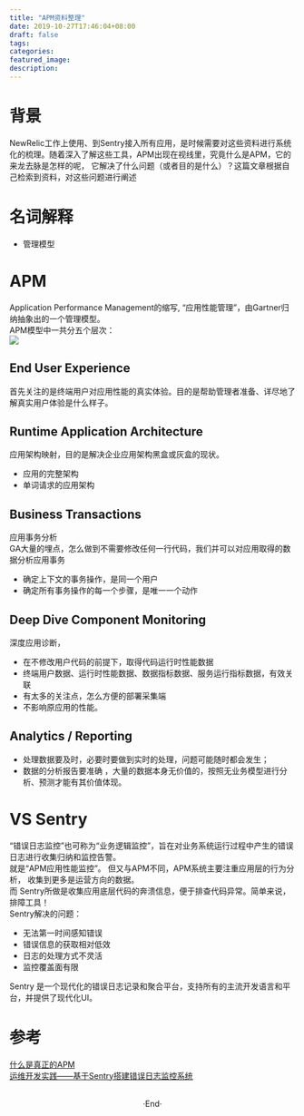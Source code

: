 ```yaml
---
title: "APM资料整理"
date: 2019-10-27T17:46:04+08:00
draft: false
tags: 
categories: 
featured_image: 
description: 
---
```

# 背景
NewRelic工作上使用、到Sentry接入所有应用，是时候需要对这些资料进行系统化的梳理。随着深入了解这些工具，APM出现在视线里，究竟什么是APM，它的来龙去脉是怎样的呢， 它解决了什么问题（或者目的是什么）？这篇文章根据自己检索到资料，对这些问题进行阐述   
# 名词解释 

- 管理模型

# APM 
Application Performance Management的缩写, “应用性能管理”，由Gartner归纳抽象出的一个管理模型。   
APM模型中一共分五个层次：  
![](http://static.oschina.net/uploads/space/2015/0403/095747_t0Na_118000.jpg) 
## End User Experience 
首先关注的是终端用户对应用性能的真实体验。目的是帮助管理者准备、详尽地了解真实用户体验是什么样子。  
## Runtime Application Architecture 
应用架构映射，目的是解决企业应用架构黑盒或灰盒的现状。  

- 应用的完整架构  
- 单词请求的应用架构  

## Business Transactions 
应用事务分析  
GA大量的埋点，怎么做到不需要修改任何一行代码，我们并可以对应用取得的数据分析应用事务  

- 确定上下文的事务操作，是同一个用户
- 确定所有事务操作的每一个步骤，是唯一一个动作 

## Deep Dive Component Monitoring  
深度应用诊断， 

- 在不修改用户代码的前提下，取得代码运行时性能数据
- 终端用户数据、运行时性能数据、数据指标数据、服务运行指标数据，有效关联
- 有太多的关注点，怎么方便的部署采集端 
- 不影响原应用的性能。

## Analytics / Reporting

- 处理数据要及时，必要时要做到实时的处理，问题可能随时都会发生；
- 数据的分析报告要准确 ，大量的数据本身无价值的，按照无业务模型进行分析、预测才能有其价值体现。 

# VS Sentry
“错误日志监控”也可称为“业务逻辑监控”，旨在对业务系统运行过程中产生的错误日志进行收集归纳和监控告警。   
就是“APM应用性能监控”。 但又与APM不同，APM系统主要注重应用层的行为分析， 收集到更多是运营方向的数据。  
而 Sentry所做是收集应用底层代码的奔溃信息，便于排查代码异常。简单来说，排障工具！   
Sentry解决的问题：  

- 无法第一时间感知错误
- 错误信息的获取相对低效 
- 日志的处理方式不灵活 
- 监控覆盖面有限 


Sentry 是一个现代化的错误日志记录和聚合平台，支持所有的主流开发语言和平台，并提供了现代化UI。  


# 参考 
[什么是真正的APM](https://my.oschina.net/ciogao/blog/395520)  
[运维开发实践——基于Sentry搭建错误日志监控系统 ](http://www.sohu.com/a/162399042_733939)  

<br>

<center>  ·End·  </center>
